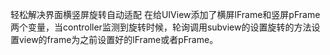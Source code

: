 轻松解决界面横竖屏旋转自动适配
在给UIView添加了横屏lFrame和竖屏pFrame两个变量，当controller监测到旋转时候，轮询调用subview的设置旋转的方法设置view的frame为之前设置好的lFrame或者pFrame。
